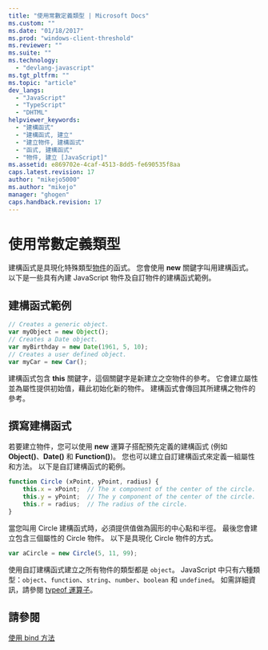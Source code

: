 ```yaml
---
title: "使用常數定義類型 | Microsoft Docs"
ms.custom: ""
ms.date: "01/18/2017"
ms.prod: "windows-client-threshold"
ms.reviewer: ""
ms.suite: ""
ms.technology: 
  - "devlang-javascript"
ms.tgt_pltfrm: ""
ms.topic: "article"
dev_langs: 
  - "JavaScript"
  - "TypeScript"
  - "DHTML"
helpviewer_keywords: 
  - "建構函式"
  - "建構函式, 建立"
  - "建立物件, 建構函式"
  - "函式, 建構函式"
  - "物件, 建立 [JavaScript]"
ms.assetid: e869702e-4caf-4513-8dd5-fe690535f8aa
caps.latest.revision: 17
author: "mikejo5000"
ms.author: "mikejo"
manager: "ghogen"
caps.handback.revision: 17
---
```

# 使用常數定義類型
建構函式是具現化特殊類型[物件](../../javascript/objects-and-arrays-javascript.md)的函式。  您會使用 **new** 關鍵字叫用建構函式。  以下是一些具有內建 JavaScript 物件及自訂物件的建構函式範例。  
  
## 建構函式範例  
  
```javascript  
// Creates a generic object.  
var myObject = new Object();  
// Creates a Date object.  
var myBirthday = new Date(1961, 5, 10);  
// Creates a user defined object.  
var myCar = new Car();  
```  
  
 建構函式包含 **this** 關鍵字，這個關鍵字是新建立之空物件的參考。  它會建立屬性並為屬性提供初始值，藉此初始化新的物件。  建構函式會傳回其所建構之物件的參考。  
  
## 撰寫建構函式  
 若要建立物件，您可以使用 **new** 運算子搭配預先定義的建構函式 \(例如 **Object\(\)**、**Date\(\)** 和 **Function\(\)**\)。  您也可以建立自訂建構函式來定義一組屬性和方法。  以下是自訂建構函式的範例。  
  
```javascript  
function Circle (xPoint, yPoint, radius) {  
    this.x = xPoint;  // The x component of the center of the circle.  
    this.y = yPoint;  // The y component of the center of the circle.  
    this.r = radius;  // The radius of the circle.  
}  
```  
  
 當您叫用 Circle 建構函式時，必須提供值做為圓形的中心點和半徑。  最後您會建立包含三個屬性的 Circle 物件。  以下是具現化 Circle 物件的方式。  
  
```javascript  
var aCircle = new Circle(5, 11, 99);  
```  
  
 使用自訂建構函式建立之所有物件的類型都是 `object`。  JavaScript 中只有六種類型：`object`、`function`、`string`、`number`、`boolean` 和 `undefined`。  如需詳細資訊，請參閱 [typeof 運算子](../../javascript/reference/typeof-operator-decrementjavascript.md)。  
  
## 請參閱  
 [使用 bind 方法](../../javascript/advanced/using-the-bind-method-javascript.md)